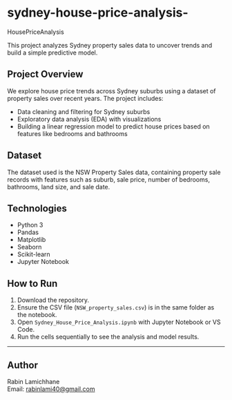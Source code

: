 # sydney-house-price-analysis-
HousePriceAnalysis


This project analyzes Sydney property sales data to uncover trends and build a simple predictive model.

## Project Overview

We explore house price trends across Sydney suburbs using a dataset of property sales over recent years. The project includes:

- Data cleaning and filtering for Sydney suburbs
- Exploratory data analysis (EDA) with visualizations
- Building a linear regression model to predict house prices based on features like bedrooms and bathrooms

## Dataset

The dataset used is the NSW Property Sales data, containing property sale records with features such as suburb, sale price, number of bedrooms, bathrooms, land size, and sale date.

## Technologies

- Python 3
- Pandas
- Matplotlib
- Seaborn
- Scikit-learn
- Jupyter Notebook

## How to Run

1. Download the repository.
2. Ensure the CSV file (`NSW_property_sales.csv`) is in the same folder as the notebook.
3. Open `Sydney_House_Price_Analysis.ipynb` with Jupyter Notebook or VS Code.
4. Run the cells sequentially to see the analysis and model results.

---

## Author

Rabin Lamichhane  
Email: rabinlami40@gmail.com
